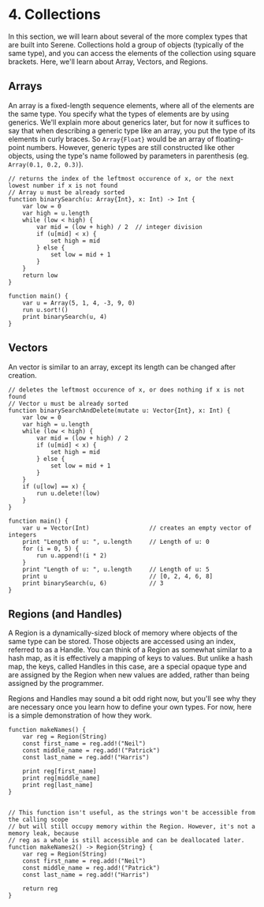 # 4. Collections

In this section, we will learn about several of the more complex types that are built into Serene. Collections hold a group of objects (typically of the same type), and you can access the elements of the collection using square brackets. Here, we'll learn about Array, Vectors, and Regions.

## Arrays

An array is a fixed-length sequence elements, where all of the elements are the same type. You specify what the types of elements are by using generics. We'll explain more about generics later, but for now it suffices to say that when describing a generic type like an array, you put the type of its elements in curly braces. So `Array{Float}` would be an array of floating-point numbers. However, generic types are still constructed like other objects, using the type's name followed by parameters in parenthesis (eg. `Array(0.1, 0.2, 0.3)`).

```serene
// returns the index of the leftmost occurence of x, or the next lowest number if x is not found
// Array u must be already sorted
function binarySearch(u: Array{Int}, x: Int) -> Int {
	var low = 0
    var high = u.length
	while (low < high) {
		var mid = (low + high) / 2	// integer division
		if (u[mid] < x) {
			set high = mid
		} else {
			set low = mid + 1
		}
	}
	return low
}

function main() {
	var u = Array(5, 1, 4, -3, 9, 0)
	run u.sort!()
	print binarySearch(u, 4)
}
```

## Vectors

An vector is similar to an array, except its length can be changed after creation.

```serene
// deletes the leftmost occurence of x, or does nothing if x is not found
// Vector u must be already sorted
function binarySearchAndDelete(mutate u: Vector{Int}, x: Int) {
	var low = 0
    var high = u.length
	while (low < high) {
		var mid = (low + high) / 2
		if (u[mid] < x) {
			set high = mid
		} else {
			set low = mid + 1
		}
	}
	if (u[low] == x) {
		run u.delete!(low)
	}
}

function main() {
	var u = Vector(Int)					// creates an empty vector of integers
	print "Length of u: ", u.length		// Length of u: 0
	for (i = 0, 5) {
		run u.append!(i * 2)
	}
	print "Length of u: ", u.length		// Length of u: 5
	print u								// [0, 2, 4, 6, 8]
	print binarySearch(u, 6)			// 3
}
```

## Regions (and Handles)

A Region is a dynamically-sized block of memory where objects of the same type can be stored. Those objects are accessed using an index, referred to as a Handle. You can think of a Region as somewhat similar to a hash map, as it is effectively a mapping of keys to values. But unlike a hash map, the keys, called Handles in this case, are a special opaque type and are assigned by the Region when new values are added, rather than being assigned by the programmer.

Regions and Handles may sound a bit odd right now, but you'll see why they are necessary once you learn how to define your own types. For now, here is a simple demonstration of how they work.

```serene
function makeNames() {
	var reg = Region(String)
	const first_name = reg.add!("Neil")
	const middle_name = reg.add!("Patrick")
	const last_name = reg.add!("Harris")
	
	print reg[first_name]
	print reg[middle_name]
	print reg[last_name]
}


// This function isn't useful, as the strings won't be accessible from the calling scope
// but will still occupy memory within the Region. However, it's not a memory leak, because
// reg as a whole is still accessible and can be deallocated later.
function makeNames2() -> Region{String} {
	var reg = Region(String)
	const first_name = reg.add!("Neil")
	const middle_name = reg.add!("Patrick")
	const last_name = reg.add!("Harris")
	
	return reg
}
```

